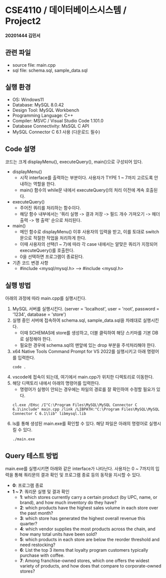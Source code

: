 # CSE4110 / 데이터베이스시스템 / Project2
**20201444 김민서**

## 관련 파일
- source file: main.cpp
- sql file: schema.sql, sample_data.sql

## 실행 환경
- OS: Windows11
- Database: MySQL 8.0.42
- Design Tool: MySQL Workbench
- Programming Language: C++
- Compiler: MSVC / Visual Studio Code 1.101.0
- Database Connectivity: MsSQL C API
- MySQL Connector C 6.1 사용 (다운로드 필수)

## Code 설명
코드는 크게 displayMenu(), executeQuery(), main()으로 구성되어 있다.
- displayMenu()
  - 시작 interface를 출력하는 부분이다. 사용자가 TYPE 1 ~ 7까지 고르도록 안내하는 역할을 한다.
  - main() 함수의 while문 내에서 executeQuery()의 처리 이전에 계속 호출된다.
- executeQuery()
  - 주어진 쿼리를 처리하는 함수이다.
  - 해당 함수 내부에서는 '쿼리 실행 -> 결과 저장 -> 필드 개수 가져오기 -> 헤더 출력 -> 행 출력' 순으로 처리된다.
- main()
  - 메인 함수로 displayMenu() 이후 사용자의 입력을 받고, 이를 토대로 switch문으로 적절한 작업을 처리하게 한다.
  - 이때 사용자의 선택(1 ~ 7)에 따라 각 case 내에서는 알맞은 쿼리가 지정되어 executeQuery()를 호출한다.
  - 0을 선택하면 프로그램이 종료된다.
- 기존 코드 변경 사항
  - #include <mysql/mysql.h> --> #include <mysql.h>

## 실행 방법
아래의 과정에 따라 main.cpp를 실행시킨다.
1. MySQL 서버를 실행시킨다. (server = 'localhost', user = 'root', password = '1234', database = 'store')
2. 실행 중인 서버에 접속하여 schema.sql, sample_data.sql을 차례대로 실행시킨다.
   - 이때 SCHEMAS에 store를 생성하고, 더블 클릭하여 해당 스키마를 기본 DB로 설정해야 한다.
   - 필요한 경우에 schema.sql의 맨앞에 있는 drop 부분을 주석처리해야 한다.
3. x64 Native Tools Command Prompt for VS 2022를 실행시키고 아래 명령어를 입력한다.
   ```
   code .
   ```
5. vscode에 접속이 되는데, 여기에서 main.cpp가 위치한 디렉토리로 이동한다.
6. 해당 디렉토리 내에서 아래의 명령어를 입력한다.
   - 명령어가 실행이 안되는 경우에는 파일의 경로를 잘 확인하여 수정할 필요가 있다.
   ```
   cl.exe /EHsc /I"C:\Program Files\MySQL\MySQL Connector C 6.1\include" main.cpp /link /LIBPATH:"C:\Program Files\MySQL\MySQL Connector C 6.1\lib" libmysql.lib
   ```
7. ls를 통해 생성된 main.exe를 확인할 수 있다. 해당 파일은 아래의 명령어로 실행시킬 수 있다.
   ```
   ./main.exe
   ```

## Query 테스트 방법
main.exe를 실행시키면 아래와 같은 interface가 나타난다.
사용자는 0 ~ 7까지의 입력을 통해 쿼리문의 결과 확인 및 프로그램 종료 등의 동작을 지시할 수 있다.
- **0**: 프로그램 종료
- **1 ~ 7**: 쿼리문 실행 및 결과 확인
    - **1**: which stores currently carry a certain product (by UPC, name, or brand), and how much inventory do they have?
    - **2**: which products have the highest sales volume in each store over the past month?
    - **3**: which store has generated the highest overall revenue this quarter?
    - **4**: which vendor supplies the most products across the chain, and how many total units have been sold?
    - **5**: which products in each store are below the reorder threshold and need restocking?
    - **6**: List the top 3 items that loyalty program customers typically purchase with coffee.
    - **7**: Among franchise-owned stores, which one offers the widest variety of products, and how does that compare to corporate-owned stores?
